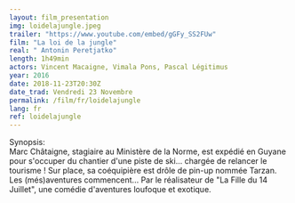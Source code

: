 ```yaml
---
layout: film_presentation
img: loidelajungle.jpeg
trailer: "https://www.youtube.com/embed/gGFy_SS2FUw"
film: "La loi de la jungle"
real: " Antonin Peretjatko"
length: 1h49min
actors: Vincent Macaigne, Vimala Pons, Pascal Légitimus
year: 2016
date: 2018-11-23T20:30Z
date_trad: Vendredi 23 Novembre
permalink: /film/fr/loidelajungle
lang: fr
ref: loidelajungle
---
```


<span class="name"> Synopsis:</span> <br/>
<span class="resumefilm"> Marc Châtaigne, stagiaire au Ministère de la Norme, est expédié en Guyane pour s'occuper du chantier d'une piste de ski... chargée de relancer le tourisme ! Sur place, sa coéquipière est drôle de pin-up nommée Tarzan. Les (més)aventures commencent... Par le réalisateur de "La Fille du 14 Juillet", une comédie d'aventures loufoque et exotique. </span>
